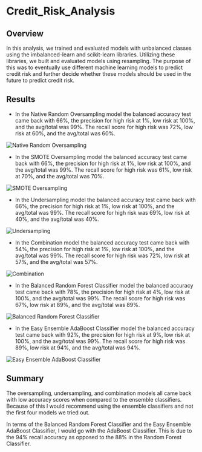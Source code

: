 # Credit_Risk_Analysis
## Overview
In this analysis, we trained and evaluated models with unbalanced classes using the imbalanced-learn and scikit-learn libraries. Utilizing these libraries, we built and evaluated models using resampling. The purpose of this was to eventually use different machine learning models to predict credit risk and further decide whether these models should be used in the future to predict credit risk.
## Results
- In the Native Random Oversampling model the balanced accuracy test came back with 66%, the precision for high risk at 1%, low risk at 100%, and the avg/total was 99%. The recall score for high risk was 72%, low risk at 60%, and the avg/total was 60%.

![Native Random Oversampling](https://user-images.githubusercontent.com/115501756/222326682-cdf784a6-432b-4eca-bddd-15132f9088d7.png)

- In the SMOTE Oversampling model the balanced accuracy test came back with 66%, the precision for high risk at 1%, low risk at 100%, and the avg/total was 99%. The recall score for high risk was 61%, low risk at 70%, and the avg/total was 70%.

![SMOTE Oversampling](https://user-images.githubusercontent.com/115501756/222327008-8979ffe5-3163-4f32-8984-2d4ccd415302.png)

- In the Undersampling model the balanced accuracy test came back with 66%, the precision for high risk at 1%, low risk at 100%, and the avg/total was 99%. The recall score for high risk was 69%, low risk at 40%, and the avg/total was 40%.

![Undersampling](https://user-images.githubusercontent.com/115501756/222327347-e1a1dd06-2d9e-475e-8af7-039bfd9d8d35.png)

- In the Combination model the balanced accuracy test came back with 54%, the precision for high risk at 1%, low risk at 100%, and the avg/total was 99%. The recall score for high risk was 72%, low risk at 57%, and the avg/total was 57%.

![Combination](https://user-images.githubusercontent.com/115501756/222328346-8ad3b19b-0995-476c-8d19-d55e41c6e050.png)

- In the Balanced Random Forest Classifier model the balanced accuracy test came back with 78%, the precision for high risk at 4%, low risk at 100%, and the avg/total was 99%. The recall score for high risk was 67%, low risk at 89%, and the avg/total was 89%.

![Balanced Random Forest Classifier](https://user-images.githubusercontent.com/115501756/222328591-2271e97e-3323-440c-9b6f-9ec20a551099.png)

- In the Easy Ensemble AdaBoost Classifier model the balanced accuracy test came back with 92%, the precision for high risk at 9%, low risk at 100%, and the avg/total was 99%. The recall score for high risk was 89%, low risk at 94%, and the avg/total was 94%.

![Easy Ensemble AdaBoost Classifier](https://user-images.githubusercontent.com/115501756/222328791-c7618480-ac0a-4a0e-80c9-a2bd82b9f95a.png)

## Summary
The oversampling, undersampling, and combination models all came back with low accuracy scores when compared to the ensemble classifiers. Because of this I would recommend using the ensemble classifiers and not the first four models we tried out.

In terms of the Balanced Random Forest Classifier and the Easy Ensemble AdaBoost Classifier, I would go with the AdaBoost Classifier. This is due to the 94% recall accuracy as opposed to the 88% in the Random Forest Classifier.
